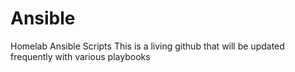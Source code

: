 # Ansible
Homelab Ansible Scripts
This is a living github that will be updated frequently with various playbooks
